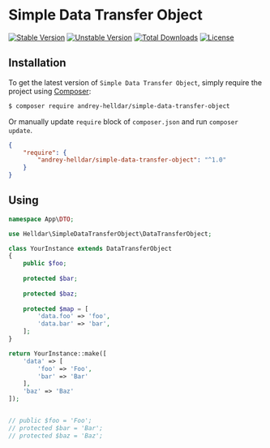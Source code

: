 # Simple Data Transfer Object

[![Stable Version][badge_stable]][link_packagist]
[![Unstable Version][badge_unstable]][link_packagist]
[![Total Downloads][badge_downloads]][link_packagist]
[![License][badge_license]][link_license]

## Installation

To get the latest version of `Simple Data Transfer Object`, simply require the project using [Composer](https://getcomposer.org):

```bash
$ composer require andrey-helldar/simple-data-transfer-object
```

Or manually update `require` block of `composer.json` and run `composer update`.

```json
{
    "require": {
        "andrey-helldar/simple-data-transfer-object": "^1.0"
    }
}
```

## Using

```php
namespace App\DTO;

use Helldar\SimpleDataTransferObject\DataTransferObject;

class YourInstance extends DataTransferObject
{
    public $foo;
   
    protected $bar;
    
    protected $baz;
   
    protected $map = [
        'data.foo' => 'foo',
        'data.bar' => 'bar',
    ];
}

return YourInstance::make([
    'data' => [
        'foo' => 'Foo',
        'bar' => 'Bar'
    ],
    'baz' => 'Baz'
]);


// public $foo = 'Foo';
// protected $bar = 'Bar';
// protected $baz = 'Baz';
```

[badge_downloads]:      https://img.shields.io/packagist/dt/andrey-helldar/simple-data-transfer-object.svg?style=flat-square

[badge_license]:        https://img.shields.io/packagist/l/andrey-helldar/simple-data-transfer-object.svg?style=flat-square

[badge_stable]:         https://img.shields.io/github/v/release/andrey-helldar/simple-data-transfer-object?label=stable&style=flat-square

[badge_unstable]:       https://img.shields.io/badge/unstable-dev--main-orange?style=flat-square

[link_license]:         LICENSE

[link_packagist]:       https://packagist.org/packages/andrey-helldar/simple-data-transfer-object
